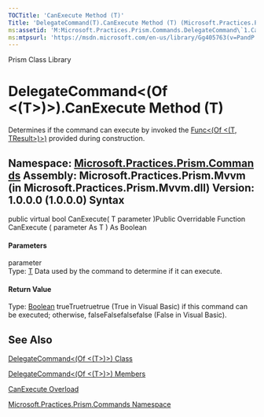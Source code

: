 ```yaml
---
TOCTitle: 'CanExecute Method (T)'
Title: 'DelegateCommand(T).CanExecute Method (T) (Microsoft.Practices.Prism.Commands)'
ms:assetid: 'M:Microsoft.Practices.Prism.Commands.DelegateCommand\`1.CanExecute(\`0)'
ms:mtpsurl: 'https://msdn.microsoft.com/en-us/library/Gg405763(v=PandP.50)'
---
```


Prism Class Library

DelegateCommand&lt;(Of &lt;(T&gt;)&gt;).CanExecute Method (T)
=================================================================

Determines if the command can execute by invoked the [Func&lt;(Of &lt;(T, TResult&gt;)&gt;)](http://msdn2.microsoft.com/en-us/library/bb549151) provided during construction.

**Namespace:** [Microsoft.Practices.Prism.Commands](https://msdn.microsoft.com/n:microsoft.practices.prism.commands)
**Assembly:** Microsoft.Practices.Prism.Mvvm (in Microsoft.Practices.Prism.Mvvm.dll) Version: 1.0.0.0 (1.0.0.0)
Syntax
------

<span id="syntaxToggle"></span>public virtual bool CanExecute( T parameter )Public Overridable Function CanExecute ( parameter As T ) As Boolean
#### Parameters

parameter  
Type: [T](https://msdn.microsoft.com/t:microsoft.practices.prism.commands.delegatecommand%601)
Data used by the command to determine if it can execute.

#### Return Value

Type: [Boolean](http://msdn2.microsoft.com/en-us/library/a28wyd50)
trueTruetruetrue (True in Visual Basic) if this command can be executed; otherwise, falseFalsefalsefalse (False in Visual Basic).

See Also
--------


[DelegateCommand&lt;(Of &lt;(T&gt;)&gt;) Class](https://msdn.microsoft.com/t:microsoft.practices.prism.commands.delegatecommand%601)

[DelegateCommand&lt;(Of &lt;(T&gt;)&gt;) Members](https://msdn.microsoft.com/allmembers.t:microsoft.practices.prism.commands.delegatecommand%601)

[CanExecute Overload](https://msdn.microsoft.com/overload:microsoft.practices.prism.commands.delegatecommand%601.canexecute)

[Microsoft.Practices.Prism.Commands Namespace](https://msdn.microsoft.com/n:microsoft.practices.prism.commands)
